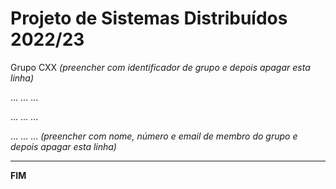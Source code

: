 # Projeto de Sistemas Distribuídos 2022/23 #

Grupo CXX
*(preencher com identificador de grupo e depois apagar esta linha)*

... ... ...

... ... ...

... ... ...
*(preencher com nome, número e email de membro do grupo e depois apagar esta linha)*


-------------------------------------------------------------------------------
**FIM**
